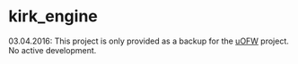 # kirk_engine

03.04.2016: This project is only provided as a backup for the [uOFW](https://github.com/uofw/uofw) project. No active development.
